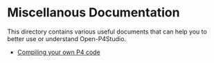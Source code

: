 Miscellanous Documentation
==========================

This directory contains various useful documents that can help you to better use or understand Open-P4Studio.

- [Compiling your own P4 code](P4-Compilation.md)
